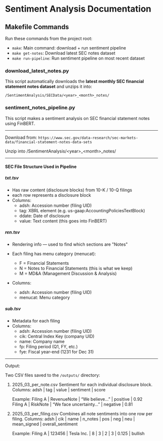# Sentiment Analysis Documentation

## Makefile Commands

Run these commands from the project root:

- `make`: Main command: download + run sentiment pipeline
- `make get-notes`: Download latest SEC notes dataset
- `make run-pipeline`: Run sentiment pipeline on most recent dataset

### download_latest_notes.py

This script automatically downloads the **latest monthly SEC financial statement notes dataset** and unzips it into:

```text
/SentimentAnalysis/SECData/<year>_<month>_notes/
```

### sentiment_notes_pipeline.py

This script makes a sentiment analysis on SEC financial statement notes using FinBERT.

---------------------------------------------------------------------
Download from: `https://www.sec.gov/data-research/sec-markets-data/financial-statement-notes-data-sets`

Unzip into
    /SentimentAnalysis/\<year\>_\<month\>_notes/

---------------------------------------------------------------------

#### SEC File Structure Used in Pipeline

##### txt.tsv

- Has raw content (disclosure blocks) from 10-K / 10-Q filings
- each row represents a disclosure block
- Columns:
  - adsh: Accession number (filing UID)
  - tag: XBRL element (e.g. us-gaap:AccountingPoliciesTextBlock)
  - ddate: Date of disclosure
  - value: Text content (this goes into FinBERT)

##### ren.tsv

- Rendering info — used to find which sections are "Notes"
- Each filing has menu category (menucat):
  - F = Financial Statements
  - N = Notes to Financial Statements (this is what we keep)
  - M = MD&A (Management Discussion & Analysis)

- Columns:
  - adsh: Accession number (filing UID)
  - menucat: Menu category

##### sub.tsv

- Metadata for each filing
- Columns:
  - adsh: Accession number (filing UID)
  - cik: Central Index Key (company UID)
  - name: Company name
  - fp: Filing period (Q1, FY, etc.)
  - fye: Fiscal year-end (1231 for Dec 31)

---------------------------------------------------------------------
Output:

Two CSV files saved to the `/outputs/` directory:

1. 2025_03_per_note.csv
    Sentiment for each individual disclosure block.
    Columns: adsh | tag | value | sentiment | score

    Example:
    Filing A | RevenueNote | “We believe...”         | positive | 0.92  
    Filing A | RiskNote    | “We face uncertainty…”  | negative | 0.81

2. 2025_03_per_filing.csv
    Combines all note sentiments into one row per filing.
    Columns: adsh | cik | name | n_notes | pos | neg | neu | mean_signed | overall_sentiment

    Example:
    Filing A | 123456 | Tesla Inc. | 8 | 3 | 2 | 3 | 0.125 | bullish
